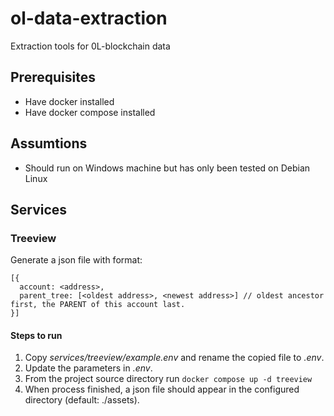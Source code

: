 # ol-data-extraction
Extraction tools for 0L-blockchain data

## Prerequisites
- Have docker installed
- Have docker compose installed

## Assumtions
- Should run on Windows machine but has only been tested on Debian Linux

## Services
### Treeview
Generate a json file with format:
```
[{
  account: <address>,
  parent_tree: [<oldest address>, <newest address>] // oldest ancestor first, the PARENT of this account last.
}]
```
#### Steps to run
1. Copy *services/treeview/example.env* and rename the copied file to *.env*. 
2. Update the parameters in *.env*.
3. From the project source directory run `docker compose up -d treeview`
4. When process finished, a json file should appear in the configured directory (default: ./assets).